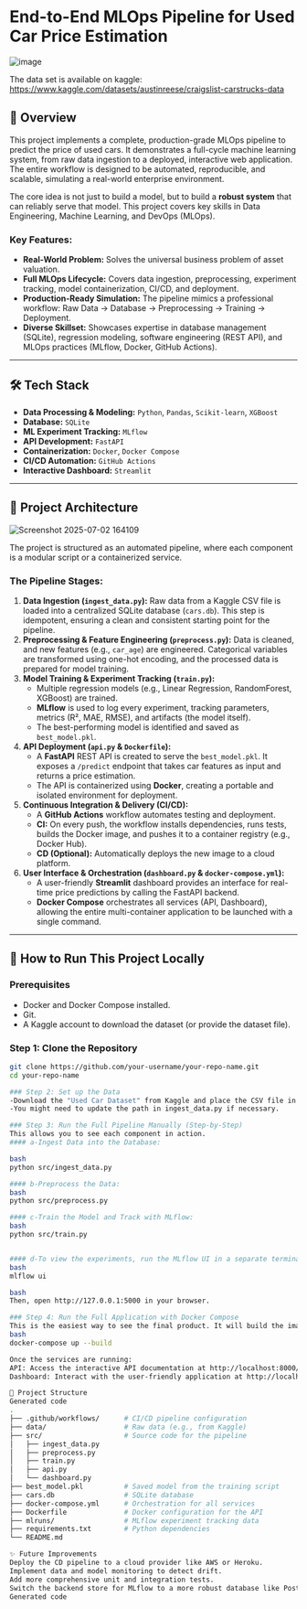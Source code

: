 
# End-to-End MLOps Pipeline for Used Car Price Estimation

![image](https://github.com/user-attachments/assets/59650abe-163d-4f7f-9fcd-f8aa97562b03)
 
The data set is available on kaggle: https://www.kaggle.com/datasets/austinreese/craigslist-carstrucks-data

## 🌟 Overview

This project implements a complete, production-grade MLOps pipeline to predict the price of used cars. It demonstrates a full-cycle machine learning system, from raw data ingestion to a deployed, interactive web application. The entire workflow is designed to be automated, reproducible, and scalable, simulating a real-world enterprise environment.

The core idea is not just to build a model, but to build a **robust system** that can reliably serve that model. This project covers key skills in Data Engineering, Machine Learning, and DevOps (MLOps).

### Key Features:
- **Real-World Problem:** Solves the universal business problem of asset valuation.
- **Full MLOps Lifecycle:** Covers data ingestion, preprocessing, experiment tracking, model containerization, CI/CD, and deployment.
- **Production-Ready Simulation:** The pipeline mimics a professional workflow: Raw Data -> Database -> Preprocessing -> Training -> Deployment.
- **Diverse Skillset:** Showcases expertise in database management (SQLite), regression modeling, software engineering (REST API), and MLOps practices (MLflow, Docker, GitHub Actions).

---

## 🛠️ Tech Stack

- **Data Processing & Modeling:** `Python`, `Pandas`, `Scikit-learn`, `XGBoost`
- **Database:** `SQLite`
- **ML Experiment Tracking:** `MLflow`
- **API Development:** `FastAPI`
- **Containerization:** `Docker`, `Docker Compose`
- **CI/CD Automation:** `GitHub Actions`
- **Interactive Dashboard:** `Streamlit`

---

## 🚀 Project Architecture

![Screenshot 2025-07-02 164109](https://github.com/user-attachments/assets/ede7d169-52bc-4181-aeb6-6af1c43aab88)


The project is structured as an automated pipeline, where each component is a modular script or a containerized service.


 <!-- Un diagramme simple serait un énorme plus ! Vous pouvez utiliser des outils comme diagrams.net (draw.io) -->

### The Pipeline Stages:

1.  **Data Ingestion (`ingest_data.py`):** Raw data from a Kaggle CSV file is loaded into a centralized SQLite database (`cars.db`). This step is idempotent, ensuring a clean and consistent starting point for the pipeline.
2.  **Preprocessing & Feature Engineering (`preprocess.py`):** Data is cleaned, and new features (e.g., `car_age`) are engineered. Categorical variables are transformed using one-hot encoding, and the processed data is prepared for model training.
3.  **Model Training & Experiment Tracking (`train.py`):**
    -   Multiple regression models (e.g., Linear Regression, RandomForest, XGBoost) are trained.
    -   **MLflow** is used to log every experiment, tracking parameters, metrics (R², MAE, RMSE), and artifacts (the model itself).
    -   The best-performing model is identified and saved as `best_model.pkl`.
4.  **API Deployment (`api.py` & `Dockerfile`):**
    -   A **FastAPI** REST API is created to serve the `best_model.pkl`. It exposes a `/predict` endpoint that takes car features as input and returns a price estimation.
    -   The API is containerized using **Docker**, creating a portable and isolated environment for deployment.
5.  **Continuous Integration & Delivery (CI/CD):**
    -   A **GitHub Actions** workflow automates testing and deployment.
    -   **CI:** On every push, the workflow installs dependencies, runs tests, builds the Docker image, and pushes it to a container registry (e.g., Docker Hub).
    -   **CD (Optional):** Automatically deploys the new image to a cloud platform.
6.  **User Interface & Orchestration (`dashboard.py` & `docker-compose.yml`):**
    -   A user-friendly **Streamlit** dashboard provides an interface for real-time price predictions by calling the FastAPI backend.
    -   **Docker Compose** orchestrates all services (API, Dashboard), allowing the entire multi-container application to be launched with a single command.

---

## 🏁 How to Run This Project Locally

### Prerequisites
- Docker and Docker Compose installed.
- Git.
- A Kaggle account to download the dataset (or provide the dataset file).

### Step 1: Clone the Repository
```bash
git clone https://github.com/your-username/your-repo-name.git
cd your-repo-name

### Step 2: Set up the Data
-Download the "Used Car Dataset" from Kaggle and place the CSV file in a data/ directory at the root of the project.
-You might need to update the path in ingest_data.py if necessary.

### Step 3: Run the Full Pipeline Manually (Step-by-Step)
This allows you to see each component in action.
#### a-Ingest Data into the Database:

bash
python src/ingest_data.py

#### b-Preprocess the Data:
bash
python src/preprocess.py

#### c-Train the Model and Track with MLflow:
bash
python src/train.py


#### d-To view the experiments, run the MLflow UI in a separate terminal:
bash
mlflow ui

bash
Then, open http://127.0.0.1:5000 in your browser.

### Step 4: Run the Full Application with Docker Compose
This is the easiest way to see the final product. It will build the images for the API and the dashboard and run them as interconnected services.
bash
docker-compose up --build

Once the services are running:
API: Access the interactive API documentation at http://localhost:8000/docs.
Dashboard: Interact with the user-friendly application at http://localhost:8501.

📂 Project Structure
Generated code
.
├── .github/workflows/      # CI/CD pipeline configuration
├── data/                   # Raw data (e.g., from Kaggle)
├── src/                    # Source code for the pipeline
│   ├── ingest_data.py
│   ├── preprocess.py
│   ├── train.py
│   ├── api.py
│   └── dashboard.py
├── best_model.pkl          # Saved model from the training script
├── cars.db                 # SQLite database
├── docker-compose.yml      # Orchestration for all services
├── Dockerfile              # Docker configuration for the API
├── mlruns/                 # MLflow experiment tracking data
├── requirements.txt        # Python dependencies
└── README.md

✨ Future Improvements
Deploy the CD pipeline to a cloud provider like AWS or Heroku.
Implement data and model monitoring to detect drift.
Add more comprehensive unit and integration tests.
Switch the backend store for MLflow to a more robust database like PostgreSQL.
Generated code
